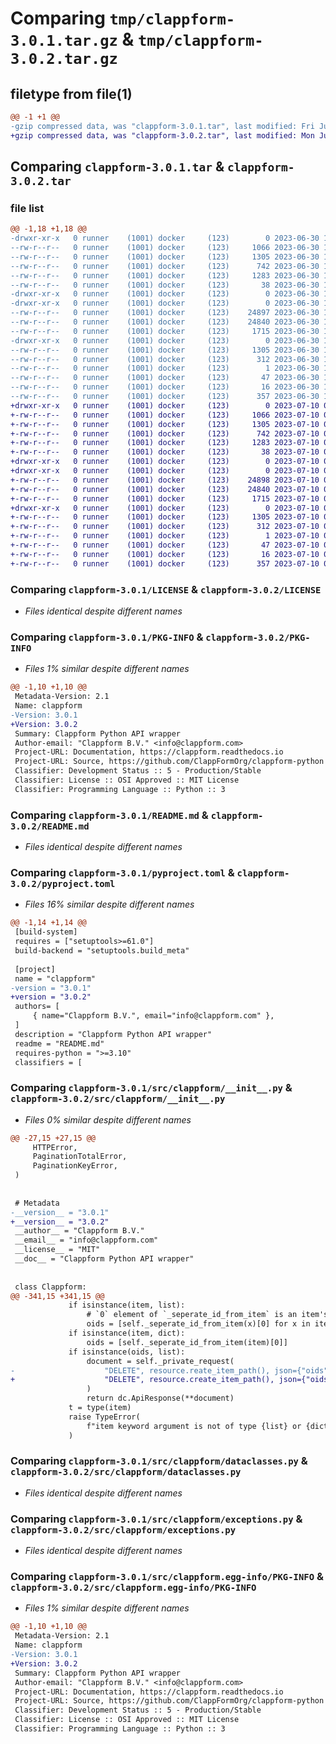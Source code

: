 # Comparing `tmp/clappform-3.0.1.tar.gz` & `tmp/clappform-3.0.2.tar.gz`

## filetype from file(1)

```diff
@@ -1 +1 @@
-gzip compressed data, was "clappform-3.0.1.tar", last modified: Fri Jun 30 13:12:36 2023, max compression
+gzip compressed data, was "clappform-3.0.2.tar", last modified: Mon Jul 10 07:50:45 2023, max compression
```

## Comparing `clappform-3.0.1.tar` & `clappform-3.0.2.tar`

### file list

```diff
@@ -1,18 +1,18 @@
-drwxr-xr-x   0 runner    (1001) docker     (123)        0 2023-06-30 13:12:36.638102 clappform-3.0.1/
--rw-r--r--   0 runner    (1001) docker     (123)     1066 2023-06-30 13:12:27.000000 clappform-3.0.1/LICENSE
--rw-r--r--   0 runner    (1001) docker     (123)     1305 2023-06-30 13:12:36.638102 clappform-3.0.1/PKG-INFO
--rw-r--r--   0 runner    (1001) docker     (123)      742 2023-06-30 13:12:27.000000 clappform-3.0.1/README.md
--rw-r--r--   0 runner    (1001) docker     (123)     1283 2023-06-30 13:12:27.000000 clappform-3.0.1/pyproject.toml
--rw-r--r--   0 runner    (1001) docker     (123)       38 2023-06-30 13:12:36.638102 clappform-3.0.1/setup.cfg
-drwxr-xr-x   0 runner    (1001) docker     (123)        0 2023-06-30 13:12:36.638102 clappform-3.0.1/src/
-drwxr-xr-x   0 runner    (1001) docker     (123)        0 2023-06-30 13:12:36.638102 clappform-3.0.1/src/clappform/
--rw-r--r--   0 runner    (1001) docker     (123)    24897 2023-06-30 13:12:27.000000 clappform-3.0.1/src/clappform/__init__.py
--rw-r--r--   0 runner    (1001) docker     (123)    24840 2023-06-30 13:12:27.000000 clappform-3.0.1/src/clappform/dataclasses.py
--rw-r--r--   0 runner    (1001) docker     (123)     1715 2023-06-30 13:12:27.000000 clappform-3.0.1/src/clappform/exceptions.py
-drwxr-xr-x   0 runner    (1001) docker     (123)        0 2023-06-30 13:12:36.638102 clappform-3.0.1/src/clappform.egg-info/
--rw-r--r--   0 runner    (1001) docker     (123)     1305 2023-06-30 13:12:36.000000 clappform-3.0.1/src/clappform.egg-info/PKG-INFO
--rw-r--r--   0 runner    (1001) docker     (123)      312 2023-06-30 13:12:36.000000 clappform-3.0.1/src/clappform.egg-info/SOURCES.txt
--rw-r--r--   0 runner    (1001) docker     (123)        1 2023-06-30 13:12:36.000000 clappform-3.0.1/src/clappform.egg-info/dependency_links.txt
--rw-r--r--   0 runner    (1001) docker     (123)       47 2023-06-30 13:12:36.000000 clappform-3.0.1/src/clappform.egg-info/requires.txt
--rw-r--r--   0 runner    (1001) docker     (123)       16 2023-06-30 13:12:36.000000 clappform-3.0.1/src/clappform.egg-info/top_level.txt
--rw-r--r--   0 runner    (1001) docker     (123)      357 2023-06-30 13:12:27.000000 clappform-3.0.1/src/debug.py
+drwxr-xr-x   0 runner    (1001) docker     (123)        0 2023-07-10 07:50:45.021735 clappform-3.0.2/
+-rw-r--r--   0 runner    (1001) docker     (123)     1066 2023-07-10 07:50:32.000000 clappform-3.0.2/LICENSE
+-rw-r--r--   0 runner    (1001) docker     (123)     1305 2023-07-10 07:50:45.021735 clappform-3.0.2/PKG-INFO
+-rw-r--r--   0 runner    (1001) docker     (123)      742 2023-07-10 07:50:32.000000 clappform-3.0.2/README.md
+-rw-r--r--   0 runner    (1001) docker     (123)     1283 2023-07-10 07:50:32.000000 clappform-3.0.2/pyproject.toml
+-rw-r--r--   0 runner    (1001) docker     (123)       38 2023-07-10 07:50:45.021735 clappform-3.0.2/setup.cfg
+drwxr-xr-x   0 runner    (1001) docker     (123)        0 2023-07-10 07:50:45.021735 clappform-3.0.2/src/
+drwxr-xr-x   0 runner    (1001) docker     (123)        0 2023-07-10 07:50:45.021735 clappform-3.0.2/src/clappform/
+-rw-r--r--   0 runner    (1001) docker     (123)    24898 2023-07-10 07:50:32.000000 clappform-3.0.2/src/clappform/__init__.py
+-rw-r--r--   0 runner    (1001) docker     (123)    24840 2023-07-10 07:50:32.000000 clappform-3.0.2/src/clappform/dataclasses.py
+-rw-r--r--   0 runner    (1001) docker     (123)     1715 2023-07-10 07:50:32.000000 clappform-3.0.2/src/clappform/exceptions.py
+drwxr-xr-x   0 runner    (1001) docker     (123)        0 2023-07-10 07:50:45.021735 clappform-3.0.2/src/clappform.egg-info/
+-rw-r--r--   0 runner    (1001) docker     (123)     1305 2023-07-10 07:50:45.000000 clappform-3.0.2/src/clappform.egg-info/PKG-INFO
+-rw-r--r--   0 runner    (1001) docker     (123)      312 2023-07-10 07:50:45.000000 clappform-3.0.2/src/clappform.egg-info/SOURCES.txt
+-rw-r--r--   0 runner    (1001) docker     (123)        1 2023-07-10 07:50:45.000000 clappform-3.0.2/src/clappform.egg-info/dependency_links.txt
+-rw-r--r--   0 runner    (1001) docker     (123)       47 2023-07-10 07:50:45.000000 clappform-3.0.2/src/clappform.egg-info/requires.txt
+-rw-r--r--   0 runner    (1001) docker     (123)       16 2023-07-10 07:50:45.000000 clappform-3.0.2/src/clappform.egg-info/top_level.txt
+-rw-r--r--   0 runner    (1001) docker     (123)      357 2023-07-10 07:50:32.000000 clappform-3.0.2/src/debug.py
```

### Comparing `clappform-3.0.1/LICENSE` & `clappform-3.0.2/LICENSE`

 * *Files identical despite different names*

### Comparing `clappform-3.0.1/PKG-INFO` & `clappform-3.0.2/PKG-INFO`

 * *Files 1% similar despite different names*

```diff
@@ -1,10 +1,10 @@
 Metadata-Version: 2.1
 Name: clappform
-Version: 3.0.1
+Version: 3.0.2
 Summary: Clappform Python API wrapper
 Author-email: "Clappform B.V." <info@clappform.com>
 Project-URL: Documentation, https://clappform.readthedocs.io
 Project-URL: Source, https://github.com/ClappFormOrg/clappform-python
 Classifier: Development Status :: 5 - Production/Stable
 Classifier: License :: OSI Approved :: MIT License
 Classifier: Programming Language :: Python :: 3
```

### Comparing `clappform-3.0.1/README.md` & `clappform-3.0.2/README.md`

 * *Files identical despite different names*

### Comparing `clappform-3.0.1/pyproject.toml` & `clappform-3.0.2/pyproject.toml`

 * *Files 16% similar despite different names*

```diff
@@ -1,14 +1,14 @@
 [build-system]
 requires = ["setuptools>=61.0"]
 build-backend = "setuptools.build_meta"
 
 [project]
 name = "clappform"
-version = "3.0.1"
+version = "3.0.2"
 authors= [
     { name="Clappform B.V.", email="info@clappform.com" },
 ]
 description = "Clappform Python API wrapper"
 readme = "README.md"
 requires-python = ">=3.10"
 classifiers = [
```

### Comparing `clappform-3.0.1/src/clappform/__init__.py` & `clappform-3.0.2/src/clappform/__init__.py`

 * *Files 0% similar despite different names*

```diff
@@ -27,15 +27,15 @@
     HTTPError,
     PaginationTotalError,
     PaginationKeyError,
 )
 
 
 # Metadata
-__version__ = "3.0.1"
+__version__ = "3.0.2"
 __author__ = "Clappform B.V."
 __email__ = "info@clappform.com"
 __license__ = "MIT"
 __doc__ = "Clappform Python API wrapper"
 
 
 class Clappform:
@@ -341,15 +341,15 @@
             if isinstance(item, list):
                 # `0` element of `_seperate_id_from_item` is an item's id.
                 oids = [self._seperate_id_from_item(x)[0] for x in item]
             if isinstance(item, dict):
                 oids = [self._seperate_id_from_item(item)[0]]
             if isinstance(oids, list):
                 document = self._private_request(
-                    "DELETE", resource.reate_item_path(), json={"oids": oids}
+                    "DELETE", resource.create_item_path(), json={"oids": oids}
                 )
                 return dc.ApiResponse(**document)
             t = type(item)
             raise TypeError(
                 f"item keyword argument is not of type {list} or {dict}, got {t}"
             )
```

### Comparing `clappform-3.0.1/src/clappform/dataclasses.py` & `clappform-3.0.2/src/clappform/dataclasses.py`

 * *Files identical despite different names*

### Comparing `clappform-3.0.1/src/clappform/exceptions.py` & `clappform-3.0.2/src/clappform/exceptions.py`

 * *Files identical despite different names*

### Comparing `clappform-3.0.1/src/clappform.egg-info/PKG-INFO` & `clappform-3.0.2/src/clappform.egg-info/PKG-INFO`

 * *Files 1% similar despite different names*

```diff
@@ -1,10 +1,10 @@
 Metadata-Version: 2.1
 Name: clappform
-Version: 3.0.1
+Version: 3.0.2
 Summary: Clappform Python API wrapper
 Author-email: "Clappform B.V." <info@clappform.com>
 Project-URL: Documentation, https://clappform.readthedocs.io
 Project-URL: Source, https://github.com/ClappFormOrg/clappform-python
 Classifier: Development Status :: 5 - Production/Stable
 Classifier: License :: OSI Approved :: MIT License
 Classifier: Programming Language :: Python :: 3
```

